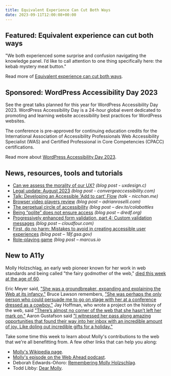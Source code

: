 ```yaml
---
title: Equivalent Experience Can Cut Both Ways
date: 2023-09-11T12:00:08+00:00
---
```


## Featured: Equivalent experience can cut both ways

"We both experienced some surprise and confusion navigating the knowledge panel. I’d like to call attention to one thing specifically here: the kebab mystery meat button."

Read more of [Equivalent experience can cut both ways](https://ericwbailey.website/published/equivalent-experience-can-cut-both-ways/).

## Sponsored: WordPress Accessibility Day 2023

See the great talks planned for this year for WordPress Accessibility Day 2023. WordPress Accessibility Day is a 24-hour global event dedicated to promoting and learning website accessibility best practices for WordPress websites.

The conference is pre-approved for continuing education credits for the International Association of Accessibility Professionals Web Accessibility Specialist (WAS) and Certified Professional in Core Competencies (CPACC) certifications.

Read more about [WordPress Accessibility Day 2023](https://2023.wpaccessibility.day/schedule/?utm_source=a11yweekly&utm_medium=sponsored).

## News, resources, tools and tutorials

- [Can we assess the morality of our UX?](https://uxdesign.cc/can-we-assess-the-morality-of-our-ux-82d20124497e) *(blog post - uxdesign.c)*
- [Legal update: August 2023](https://convergeaccessibility.com/2023/09/05/legal-update-august-2023/) *(blog post - convergeaccessibility.com)*
- [Talk: Developing an Accessible 'Add to cart' Flow](https://www.nicchan.me/blog/talk-developing-an-accessible-add-to-cart-flow/) *(talk - nicchan.me)*
- [Browser video players review](https://adrianroselli.com/2023/09/browser-video-players-review.html) *(blog post – adrianroselli.com)*
- [The perpetual circle of accessibility](https://dev.to/colabottles/the-perpetual-circle-of-accessibility-5df4) *(blog post – dev.to/colabottles*
- [Being “polite” does not ensure access](https://dredf.org/web-log/2023/08/18/acheson-v-laufer-being-polite/) *(blog post – dredf.org)*
- [Progressively enhanced form validation, part 4: Custom validation messages](https://cloudfour.com/thinks/progressively-enhanced-form-validation-part-4-custom-validation-messages/) *(blog post – cloudfour.com)*
- [First, do no harm: Mistakes to avoid in creating accessible user experiences](https://18f.gsa.gov/2023/09/05/first-do-no-harm/) *(blog post – 18f.gsa.gov)*
- [Role-playing game](https://marcus.io/blog/role-playing-game) *(blog post – marcus.io*

## New to A11y

Molly Holzschlag, an early web pioneer known for her work in web standards and being called "the fairy godmother of the web," [died this week at the age of 60](https://www.tucsonsentinel.com/local/report/090523_molly_holzschlag/tucsons-molly-holzschlag-known-as-the-fairy-godmother-web-dead-60/).

Eric Meyer said, ["She was a groundbreaker, expanding and explaining the Web at its infancy."](https://meyerweb.com/eric/thoughts/2023/09/06/memories-of-molly/) Bruce Lawson remembers, ["She was perhaps the only person who could persuade me to go on stage with her at a conference dressed as a cowboy."](https://brucelawson.co.uk/2023/goodbye-molly-holzschlag/) Jay Hoffman, who wrote a project on the history of the web, said ["There’s almost no corner of the web that she hasn’t left her mark on."](https://thehistoryoftheweb.com/remembering-molly-one-of-the-greats/) Aaron Gustafson said ["I witnessed her pass along amazing opportunities that found their way into her inbox with an incredible amount of joy. Like doling out incredible gifts for a holiday."](https://www.aaron-gustafson.com/notebook/remembering-molly/)

Take some time this week to learn about Molly's contributions to the web that we're all benefitting from. A few other links that can help you along:

- [Molly's Wikipedia page](https://en.wikipedia.org/wiki/Molly_Holzschlag).
- [Molly's episode on the Web Ahead podcast](http://thewebahead.net/41).
- Deborah Edwards-Oñoro: [Remembering Molly Holzschlag](https://www.lireo.com/remembering-molly-holzschlag/).
- Todd Libby: [Dear Molly](https://dev.to/colabottles/dear-molly-46jc).
